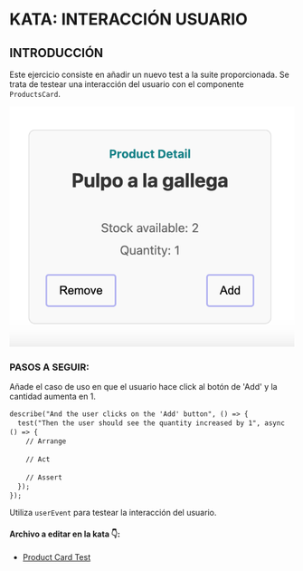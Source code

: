 # KATA: INTERACCIÓN USUARIO

## INTRODUCCIÓN

Este ejercicio consiste en añadir un nuevo test a la suite proporcionada. Se trata de testear una interacción del
usuario con el componente `ProductsCard`.

![/assets/product-card.png](../../../public/assets/product-card.png)

### PASOS A SEGUIR:

Añade el caso de uso en que el usuario hace click al botón de 'Add' y la cantidad aumenta en 1.

```tsx
describe("And the user clicks on the 'Add' button", () => {
  test("Then the user should see the quantity increased by 1", async () => {
    // Arrange

    // Act

    // Assert
  });
});
```

Utiliza `userEvent` para testear la interacción del usuario.

#### Archivo a editar en la kata 👇:

- [Product Card Test](../../../src/katas/kata-2/ProductCard.test.tsx)
